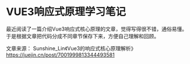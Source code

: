 # VUE3响应式原理学习笔记

最近阅读了一篇介绍Vue3响应式核心原理的文章，觉得写得很不错，通俗易懂。
于是根据文章把代码分成不同章节保存下来，方便自己理解和回顾。


文章来源：
Sunshine_Lin《Vue3的响应式核心原理解析》https://juejin.cn/post/7001999813344493581
